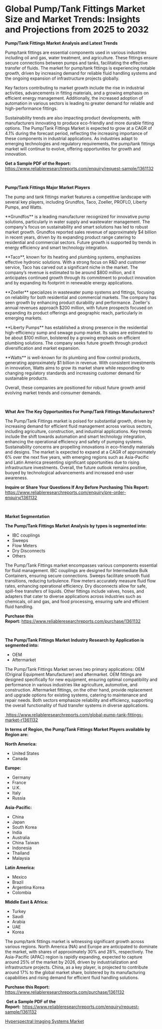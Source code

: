 <p><h1>Global Pump/Tank Fittings Market Size and Market Trends: Insights and Projections from 2025 to 2032</h1></p><p><strong>Pump/Tank Fittings Market Analysis and Latest Trends</strong></p>
<p><p>Pump/tank fittings are essential components used in various industries including oil and gas, water treatment, and agriculture. These fittings ensure secure connections between pumps and tanks, facilitating the effective transfer of fluids. The market for pump/tank fittings is experiencing notable growth, driven by increasing demand for reliable fluid handling systems and the ongoing expansion of infrastructure projects globally.</p><p>Key factors contributing to market growth include the rise in industrial activities, advancements in fitting materials, and a growing emphasis on efficient energy management. Additionally, the increased adoption of automation in various sectors is leading to greater demand for reliable and high-performance fittings. </p><p>Sustainability trends are also impacting product developments, with manufacturers innovating to produce eco-friendly and more durable fitting options. The Pump/Tank Fittings Market is expected to grow at a CAGR of 4.1% during the forecast period, reflecting the increasing importance of these components in industrial applications. As industries adapt to emerging technologies and regulatory requirements, the pump/tank fittings market will continue to evolve, offering opportunities for growth and innovation.</p></p>
<p><strong>Get a Sample PDF of the Report:&nbsp;</strong> <a href="https://www.reliableresearchreports.com/enquiry/request-sample/1361132?utm_campaign=2665&utm_medium=2&utm_source=Github&utm_content=ia&utm_term=11042025&utm_id=pumptank-fittings">https://www.reliableresearchreports.com/enquiry/request-sample/1361132</a></p>
<p>&nbsp;</p>
<p><strong>Pump/Tank Fittings Major Market Players</strong></p>
<p><p>The pump and tank fittings market features a competitive landscape with several key players, including Grundfos, Taco, Zoeller, PROFLO, Liberty Pumps, and Watts. </p><p>**Grundfos** is a leading manufacturer recognized for innovative pump solutions, particularly in water supply and wastewater management. The company's focus on sustainability and smart solutions has led to robust market growth. Grundfos reported sales revenue of approximately $4 billion in recent years, driven by its expanding product range catering to residential and commercial sectors. Future growth is supported by trends in energy efficiency and smart technology integration.</p><p>**Taco**, known for its heating and plumbing systems, emphasizes effective hydronic solutions. With a strong focus on R&D and customer service, Taco has carved out a significant niche in the market. The company’s revenue is estimated to be around $800 million, and it anticipates continued growth through its commitment to product innovation and by expanding its footprint in renewable energy applications.</p><p>**Zoeller** specializes in wastewater pump systems and fittings, focusing on reliability for both residential and commercial markets. The company has seen growth by enhancing product durability and performance. Zoeller's annual revenues approach $200 million, with future prospects focused on expanding its product offerings and geographic reach, particularly in emerging markets.</p><p>**Liberty Pumps** has established a strong presence in the residential high-efficiency sump and sewage pump market. Its sales are estimated to be about $100 million, bolstered by a growing emphasis on efficient plumbing solutions. The company seeks future growth through product diversification and market expansion.</p><p>**Watts** is well-known for its plumbing and flow control products, generating approximately $1 billion in revenue. With consistent investments in innovation, Watts aims to grow its market share while responding to changing regulatory standards and increasing customer demand for sustainable products.</p><p>Overall, these companies are positioned for robust future growth amid evolving market trends and consumer demands.</p></p>
<p>&nbsp;</p>
<p><strong>What Are The Key Opportunities For Pump/Tank Fittings Manufacturers?</strong></p>
<p><p>The Pump/Tank Fittings market is poised for substantial growth, driven by increasing demand for efficient fluid management across various sectors, including agriculture, construction, and industrial applications. Key trends include the shift towards automation and smart technology integration, enhancing the operational efficiency and safety of pumping systems. Sustainability concerns are propelling innovations in eco-friendly materials and designs. The market is expected to expand at a CAGR of approximately 6% over the next five years, with emerging regions such as Asia-Pacific and Latin America presenting significant opportunities due to rising infrastructure investments. Overall, the future outlook remains positive, buoyed by technological advancements and increased end-user awareness.</p></p>
<p><strong>Inquire or Share Your Questions If Any Before Purchasing This Report:</strong> <a href="https://www.reliableresearchreports.com/enquiry/pre-order-enquiry/1361132?utm_campaign=2665&utm_medium=2&utm_source=Github&utm_content=ia&utm_term=11042025&utm_id=pumptank-fittings">https://www.reliableresearchreports.com/enquiry/pre-order-enquiry/1361132</a></p>
<p>&nbsp;</p>
<p><strong>Market Segmentation</strong></p>
<p><strong>The Pump/Tank Fittings Market Analysis by types is segmented into:</strong></p>
<p><ul><li>IBC couplings</li><li>Sweeps</li><li>Flow Meters</li><li>Dry Disconnects</li><li>Others</li></ul></p>
<p><p>The Pump/Tank Fittings market encompasses various components essential for fluid management. IBC couplings are designed for Intermediate Bulk Containers, ensuring secure connections. Sweeps facilitate smooth fluid transitions, reducing turbulence. Flow meters accurately measure fluid flow rates, enhancing operational efficiency. Dry disconnects allow for safe, spill-free transfers of liquids. Other fittings include valves, hoses, and adapters that cater to diverse applications across industries such as chemicals, oil and gas, and food processing, ensuring safe and efficient fluid handling.</p></p>
<p><strong>Purchase this Report:&nbsp;</strong><a href="https://www.reliableresearchreports.com/purchase/1361132?utm_campaign=2665&utm_medium=2&utm_source=Github&utm_content=ia&utm_term=11042025&utm_id=pumptank-fittings">https://www.reliableresearchreports.com/purchase/1361132</a></p>
<p>&nbsp;</p>
<p><strong>The Pump/Tank Fittings Market Industry Research by Application is segmented into:</strong></p>
<p><ul><li>OEM</li><li>Aftermarket</li></ul></p>
<p><p>The Pump/Tank Fittings Market serves two primary applications: OEM (Original Equipment Manufacturer) and aftermarket. OEM fittings are designed specifically for new equipment, ensuring optimal compatibility and performance in various industries like agriculture, automotive, and construction. Aftermarket fittings, on the other hand, provide replacement and upgrade options for existing systems, catering to maintenance and repair needs. Both sectors emphasize reliability and efficiency, supporting the overall functionality of fluid transfer systems in diverse applications.</p></p>
<p><a href="https://www.reliableresearchreports.com/global-pump-tank-fittings-market-r1361132?utm_campaign=2665&utm_medium=2&utm_source=Github&utm_content=ia&utm_term=11042025&utm_id=pumptank-fittings">&nbsp;https://www.reliableresearchreports.com/global-pump-tank-fittings-market-r1361132</a></p>
<p><strong>In terms of Region, the Pump/Tank Fittings Market Players available by Region are:</strong></p>
<p>
    <p> <strong> North America: </strong>
        <ul>
            <li>United States</li>
            <li>Canada</li>
        </ul>
        </p> 
    <p> <strong> Europe: </strong>
        <ul>
            <li>Germany</li>
            <li>France</li>
            <li>U.K.</li>
            <li>Italy</li>
            <li>Russia</li>
        </ul>
        </p> 
    <p> <strong> Asia-Pacific: </strong>
        <ul>
            <li>China</li>
            <li>Japan</li>
            <li>South Korea</li>
            <li>India</li>
            <li>Australia</li>
            <li>China Taiwan</li>
            <li>Indonesia</li>
            <li>Thailand</li>
            <li>Malaysia</li>
        </ul>
        </p> 
    <p> <strong> Latin America: </strong>
        <ul>
            <li>Mexico</li>
            <li>Brazil</li>
            <li>Argentina Korea</li>
            <li>Colombia</li>
        </ul>
        </p> 
    <p> <strong> Middle East & Africa: </strong>
        <ul>
            <li>Turkey</li>
            <li>Saudi</li>
            <li>Arabia</li>
            <li>UAE</li>
            <li>Korea</li>
        </ul>
    </p>
    </p>
<p><p>The pump/tank fittings market is witnessing significant growth across various regions. North America (NA) and Europe are anticipated to dominate the market, with shares of approximately 30% and 28%, respectively. The Asia-Pacific (APAC) region is rapidly expanding, expected to capture around 25% of the market by 2026, driven by industrialization and infrastructure projects. China, as a key player, is projected to contribute around 17% to the global market share, bolstered by its manufacturing capabilities and rising demand for efficient fluid handling solutions.</p></p>
<p><strong>Purchase this Report: </strong><a href="https://www.reliableresearchreports.com/purchase/1361132?utm_campaign=2665&utm_medium=2&utm_source=Github&utm_content=ia&utm_term=11042025&utm_id=pumptank-fittings">https://www.reliableresearchreports.com/purchase/1361132</a></p>
<p>&nbsp;<strong>Get a Sample PDF of the Report:&nbsp;&nbsp;</strong><a href="https://www.reliableresearchreports.com/enquiry/request-sample/1361132?utm_campaign=2665&utm_medium=2&utm_source=Github&utm_content=ia&utm_term=11042025&utm_id=pumptank-fittings">https://www.reliableresearchreports.com/enquiry/request-sample/1361132</a></p>
<p><strong></strong></p>
<p><p><a href="https://github.com/ugurgyuri/Market-Research-Report-List-1/blob/main/hyperspectral-imaging-systems-market.md?utm_campaign=2665&utm_medium=2&utm_source=Github&utm_content=ia&utm_term=11042025&utm_id=pumptank-fittings">Hyperspectral Imaging Systems Market</a></p></p>